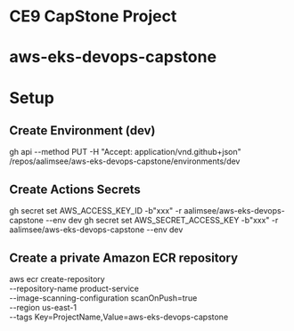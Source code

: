 # CE9 CapStone Project

# aws-eks-devops-capstone

# Setup

## Create Environment (dev)
gh api --method PUT -H "Accept: application/vnd.github+json" /repos/aalimsee/aws-eks-devops-capstone/environments/dev

## Create Actions Secrets
gh secret set AWS_ACCESS_KEY_ID -b"xxx" -r aalimsee/aws-eks-devops-capstone --env dev
gh secret set AWS_SECRET_ACCESS_KEY -b"xxx" -r aalimsee/aws-eks-devops-capstone --env dev

## Create a private Amazon ECR repository

aws ecr create-repository \
  --repository-name product-service \
  --image-scanning-configuration scanOnPush=true \
  --region us-east-1 \
  --tags Key=ProjectName,Value=aws-eks-devops-capstone